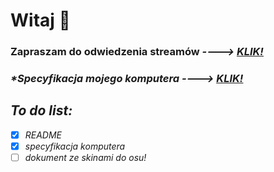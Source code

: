 # **Witaj** 👋
### ****Zapraszam do odwiedzenia streamów**** *---->* <em><ins>[KLIK!](https://twitch.tv/pawelgamer)<em><ins>


### ****Specyfikacja mojego komputera*** *---->* <em><ins>[KLIK!](https://github.com/PawelGamer/PawelGamer/blob/master/PawelGamer%E2%80%99s%20Equipment.md)<em><ins>


 ## **To do list:**

- [x] README 
- [x] specyfikacja komputera
- [ ] dokument ze skinami do osu!
